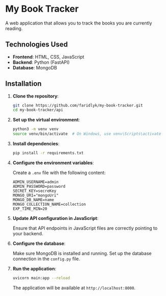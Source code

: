 # My Book Tracker

A web application that allows you to track the books you are currently reading.

## Technologies Used

- **Frontend**: HTML, CSS, JavaScript  
- **Backend**: Python (FastAPI)  
- **Database**: MongoDB  

## Installation

1. **Clone the repository**:

   ```bash
   git clone https://github.com/faridlyk/my-book-tracker.git
   cd my-book-tracker/api
   ```

2. **Set up the virtual environment**:

   ```bash
   python3 -m venv venv
   source venv/bin/activate  # On Windows, use venv\Scripts\activate
   ```

3. **Install dependencies**:

   ```bash
   pip install -r requirements.txt
   ```

4. **Configure the environment variables**:

   Create a `.env` file with the following content:
   
   ```env
   ADMIN_USERNAME=admin
   ADMIN_PASSWORD=password
   SECRET_KEY=secreKey
   MONGO_URI="mongoUri"
   MONGO_DB_NAME=name
   MONGO_COLLECTION_NAME=collection
   EXP_TIME_MIN=20
   ```

5. **Update API configuration in JavaScript**:

   Ensure that API endpoints in JavaScript files are correctly pointing to your backend.

6. **Configure the database**:

   Make sure MongoDB is installed and running. Set up the database connection in the `config.py` file.

7. **Run the application**:

   ```bash
   uvicorn main:app --reload
   ```

   The application will be available at `http://localhost:8000`.
 
